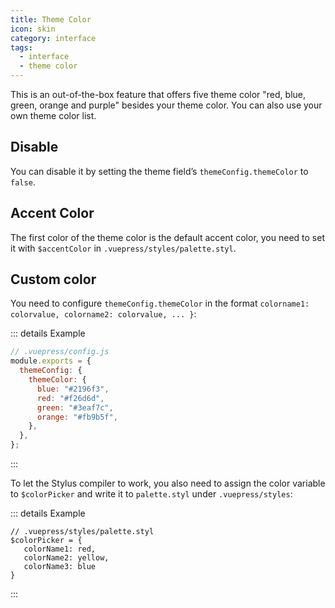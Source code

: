 ```yaml
---
title: Theme Color
icon: skin
category: interface
tags:
  - interface
  - theme color
---
```


This is an out-of-the-box feature that offers five theme color "red, blue, green, orange and purple" besides your theme color. You can also use your own theme color list.

<!-- more -->

## Disable

You can disable it by setting the theme field’s `themeConfig.themeColor` to `false`.

## Accent Color

The first color of the theme color is the default accent color, you need to set it with `$accentColor` in `.vuepress/styles/palette.styl`.

## Custom color

You need to configure `themeConfig.themeColor` in the format `colorname1: colorvalue, colorname2: colorvalue, ... }`:

::: details Example

```js {5-10}
// .vuepress/config.js
module.exports = {
  themeConfig: {
    themeColor: {
      blue: "#2196f3",
      red: "#f26d6d",
      green: "#3eaf7c",
      orange: "#fb9b5f",
    },
  },
};
```

:::

To let the Stylus compiler to work, you also need to assign the color variable to `$colorPicker` and write it to `palette.styl` under `.vuepress/styles`:

::: details Example

```stylus
// .vuepress/styles/palette.styl
$colorPicker = {
   colorName1: red,
   colorName2: yellow,
   colorName3: blue
}
```

:::
